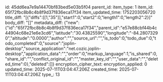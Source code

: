 id: 45dd6ea7e9a14470bf83bed5e03b5f04
parent_id: 
item_type: 1
item_id: 65f72fbc8b8c4b8f9d37f836eca17f34
item_updated_time: 1752203056720
title_diff: "[{\"diffs\":[[1,\"35\"]],\"start1\":0,\"start2\":0,\"length1\":0,\"length2\":2}]"
body_diff: "[]"
metadata_diff: {"new":{"id":"65f72fbc8b8c4b8f9d37f836eca17f34","parent_id":"e57e88cbf44b4c44904c68e21e6e3cd6","latitude":"30.43825590","longitude":"-84.28073290","altitude":"0.0000","author":"","source_url":"","is_todo":0,"todo_due":0,"todo_completed":0,"source":"joplin-desktop","source_application":"net.cozic.joplin-desktop","application_data":"","order":0,"markup_language":1,"is_shared":0,"share_id":"","conflict_original_id":"","master_key_id":"","user_data":"","deleted_time":0},"deleted":[]}
encryption_cipher_text: 
encryption_applied: 0
updated_time: 2025-07-11T03:04:47.206Z
created_time: 2025-07-11T03:04:47.206Z
type_: 13